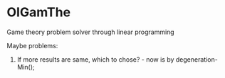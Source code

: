 # OIGamThe
Game theory problem solver through linear programming 

Maybe problems:
1) If more results are same, which to chose? - now is by degeneration-Min();
